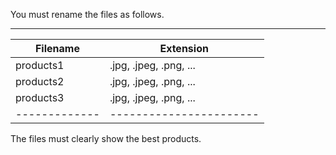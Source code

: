 ﻿You must rename the files as follows.
_______________________________________
| Filename    | Extension             |
|-------------|-----------------------|
|  products1  | .jpg, .jpeg, .png, ...|
|  products2  | .jpg, .jpeg, .png, ...|
|  products3  | .jpg, .jpeg, .png, ...|
|-------------|-----------------------|
The files must clearly show the best products.
